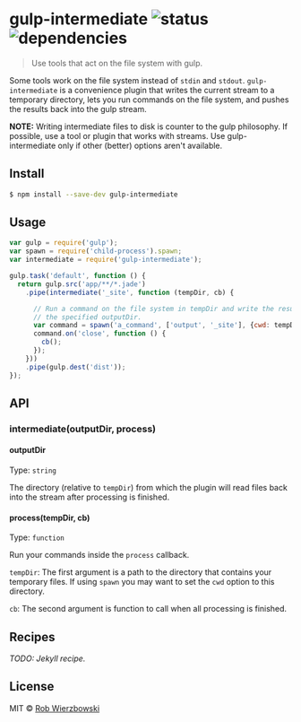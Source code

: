 # gulp-intermediate ![status](https://api.travis-ci.org/robwierzbowski/gulp-intermediate.svg)&nbsp;![dependencies](https://david-dm.org/robwierzbowski/gulp-intermediate.svg)

> Use tools that act on the file system with gulp.

Some tools work on the file system instead of `stdin` and `stdout`. `gulp-intermediate` is a convenience plugin that writes the current stream to a temporary directory, lets you run commands on the file system, and pushes the results back into the gulp stream.

**NOTE:** Writing intermediate files to disk is counter to the gulp philosophy. If possible, use a tool or plugin that works with streams. Use gulp-intermediate only if other (better) options aren't available.

## Install

```sh
$ npm install --save-dev gulp-intermediate
```

## Usage

```js
var gulp = require('gulp');
var spawn = require('child-process').spawn;
var intermediate = require('gulp-intermediate');

gulp.task('default', function () {
  return gulp.src('app/**/*.jade')
    .pipe(intermediate('_site', function (tempDir, cb) {

      // Run a command on the file system in tempDir and write the results to
      // the specified outputDir.
      var command = spawn('a_command', ['output', '_site'], {cwd: tempDir});
      command.on('close', function () {
        cb();
      });
    }))
    .pipe(gulp.dest('dist'));
});
```

## API

### intermediate(outputDir, process)

#### outputDir

Type: `string`  

The directory (relative to `tempDir`) from which the plugin will read files back into the stream after processing is finished.

#### process(tempDir, cb)

Type: `function`  

Run your commands inside the `process` callback.

`tempDir`: The first argument is a path to the directory that contains your temporary files. If using `spawn` you may want to set the `cwd` option to this directory.

`cb`: The second argument is function to call when all processing is finished.

## Recipes

*TODO: Jekyll recipe.*

## License

MIT © [Rob Wierzbowski](http://robwierzbowski.com)
